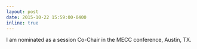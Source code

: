 ```yaml
---
layout: post
date: 2015-10-22 15:59:00-0400
inline: true
---
```


I am nominated as a session Co-Chair in the MECC conference, Austin, TX.
